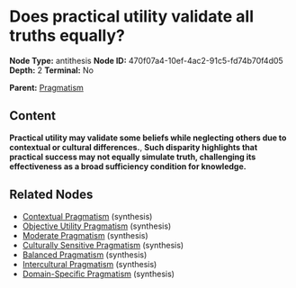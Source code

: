 # Does practical utility validate all truths equally?

**Node Type:** antithesis
**Node ID:** 470f07a4-10ef-4ac2-91c5-fd74b70f4d05
**Depth:** 2
**Terminal:** No

**Parent:** [Pragmatism](pragmatism.md)

## Content

**Practical utility may validate some beliefs while neglecting others due to contextual or cultural differences.**, **Such disparity highlights that practical success may not equally simulate truth, challenging its effectiveness as a broad sufficiency condition for knowledge.**

## Related Nodes

- [Contextual Pragmatism](contextual-pragmatism.md) (synthesis)
- [Objective Utility Pragmatism](objective-utility-pragmatism.md) (synthesis)
- [Moderate Pragmatism](moderate-pragmatism.md) (synthesis)
- [Culturally Sensitive Pragmatism](culturally-sensitive-pragmatism.md) (synthesis)
- [Balanced Pragmatism](balanced-pragmatism.md) (synthesis)
- [Intercultural Pragmatism](intercultural-pragmatism.md) (synthesis)
- [Domain-Specific Pragmatism](domain-specific-pragmatism.md) (synthesis)
